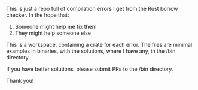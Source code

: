 This is just a repo full of compilation errors I get from the Rust borrow checker. In the hope that:
1. Someone might help me fix them
2. They might help someone else

This is a workspace, containing a crate for each error. The files are minimal examples in 
binaries, with the solutions, where I have any, in the /bin directory.

If you have better solutions, please submit PRs to the /bin directory.

Thank you!